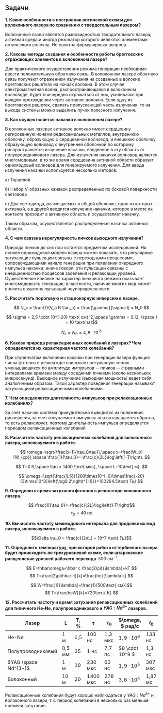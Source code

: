 ## Задачи

__1. Какие особенности в построении оптической схемы для волоконного лазера по сравнению с твердотельным лазером?__


Волоконный лазер является разновидностью твердотельного лазера, активная среда и иногда резонатор которого являются элементами оптического волокна. Не понятна формулировка вопроса.


__2. Каковы методы создания и особенности работы брегговских отражающих элементов
в волоконном лазере?__

Для практического осуществления режима генерации необходимо ввести положительную обратную связь. В волоконном лазере обратную связь получают отражением излучения на созданных в волокне брегговских решетках на концах волокна. В этом случае электромагнитная волна, распространяющаяся в волоконном волноводе, будет поочередно отражаться от них, усиливаясь при каждом прохождении через активное волокно. Если одну из брегговских решеток, сделать пропускающей часть излучения, то на выходе системы можно выделить пучок полезного излучения.


__3. Как осуществляется накачка в волоконном лазере?__

В волоконных лазерах активное волокно имеет сердцевину легированную ионами редкоземельных металлов, внутреннюю оболочку, образующую с сердцевиной волновод, и внешнюю оболочку, образующую волновод с внутренней оболочкой по которому распространяется излучение накачки, введенное в эту область от полупроводникового лазера. Для излучения накачки волновод является многомодовым, в то же время сердцевина активной области образует одномодовый волновод для генерируемого излучения. Для ввода излучения накачки используется несколько методов:


а) Торцевой


б) Набор V-образных канавок распределенных по боковой поверхности световода


в) Два светодиода, размещаемых в общей оболочке, один из которых – активный, а в другой вводится излучение накачки, которое в месте их контакта проходит в активную область и осуществляет накачку.


Таким образом, осуществляется распределенная накачка активной области.


__4. С чем связана нерегулярность пичков выходного излучения?__


Природа пичков до сих пор остается предметом исследований. На основе одномодовой модели лазера можно показать, что регулярные затухающие пульсации связаны с переходными процессами, сопровождающими начало генерации при появлении очередного импульса накачки; иначе говоря, эти пульсации связаны с инерционностью процессов заселения и релаксации уровней. Существенное влияние на характер пичкового режима оказывает многомодовость генерации; в частности, наличие многих мод может вносить в картину пульсаций неупорядоченности.


__5. Рассчитать пороговую и стационарную инверсию в лазере.__

$$ N_c = \frac{1}{V_a B \tau_c} = \frac{\gamma}{\sigma l} = N_0 $$

$$ \sigma = 2,5 \cdot 10^{-20} \text{ см}^2,\space \gamma = 0.12, \space l = 10 \text{ м}$$

$$ N_c = N_0 = 4,8 \cdot 10^{15} $$


__6. Какова природа релаксационных колебаний в лазерах? Чем определяется их характерная частота колебаний?__

При ступенчатом включении накачки при генерации лазера функция числа фотонов в резонаторе описывает регулярную серию уменьшающихся по амплитуде импульсов -- пичков -- с равными интервалами времени между соседними пичками (около нескольких микросекунд). Выходное излучение (выходная мощность) ведет себя аналогичным образом. Такой характер поведения генерации называют затухающими релаксационными колебаниями.



__7. Чем определяется длителиность импульсов при релаксационных колебаниях?__

За счет накачки система принудительно выводится из положения равновесия, за счет излучаемого импульса она возвращается обратно, то есть релаксирует, поэтому длительность импульса определяется периодом релаксационных колебаний. 


__8. Рассчитать частоту релаксационных колебаний для волоконного лазера, используемого в работе.__

$$
	\omega=\sqrt{\frac{x-1}{\tau_0\tau}},\space x=\frac{W_p}{W_{cp}},\space \frac{1}{\tau_0}=-\frac{c}{2L}\log\left(1-T\right).
$$

$$
    T=0.8,\space \tau = 1400 \text{ мкс}, \space L=10\text{ м}.
$$

$$
	\omega=\sqrt{\frac{0.5}{1200\times10^{-6}\times\frac{-20}{3\times10^8}\left(\log0.2\right)^{-1}}}=100294.5\text{ Гц}
$$


__9. Определить время затухания фотонов в резонаторе волоконного лазера.__

$$
	\frac{1}{\tau_0}=-\frac{c}{2L}\log\left(1-T\right)$$
$$ \tau_0=40\text{ нс}
$$


__10. Вычислить частоту межмодового интервала для продольных мод лазера, используемого в работе.__

$$\Delta \nu_0 = \frac{c}{2nL} = 10^7 \text{ Гц}$$


__11. Определить температуру, при которой работа иттербиевого лазера будет происходить
по трехуровневой схеме, если штарковское расщепление уровней рабочего перехода__
$~ 500 \text{ см}^{−1}$.

$$
	E=\hbar\omega=\hbar c \frac{2\pi}{\lambda}=kT $$
$$ T=\frac{2\pi\hbar c}{k}=\frac{hc}{\lambda k} $$

$$
	W=\frac{1}{\lambda}=\frac{1}{500\text{ см}}$$
$$ T=\frac{hcW}{k}=720\text{ К}
$$


__12. Рассчитать частоту и время затухания релаксационных колебаний для типичного He-Ne, полупроводникового и $YAG:Nd^{3+}$ лазеров.__

| Лазер             | L      | T, % | $\tau$   | $\tau_0$ | $\omega, $ рад/с | $t_0$   | $2\pi / \omega$ | Есть рел. колебания? |
|-------------------|--------|------|----------|----------|------------------|---------|-----------------|-----------|
| He-Ne             | 1 м    | 0,5  | 100 нс   | 1,3 мкс  | $1,9 \cdot 10^6$ | 133 нс  | 3,2 мкс | нет |
| Полупроводниковый | 0,5 мм | 35   | 1 нс     | 7,7 пс   | $8 \cdot 10^9 $  | 1,3 нс  | 781 пс | нет |
| $YAG \space Nd^{3+}$     | 1 м    | 10   | 230 мкс  | 63 нс    | $1,9 \cdot 10^5$ | 307 мкс | 33 мс | да |
| Волоконный        | 10 м   | 20   | 1400 мкс | 278 нс   | $3,6 \cdot 10^4$ | 1,87 мс | 175 мкс | да |

			
Релаксационные колебания будут хорошо наблюдаться у $YAG:Nd^{3+}$ и волоконного лазера, т.к. период колебаний в несколько раз меньше времени затухания.
